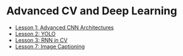 # Advanced CV and Deep Learning

- [Lesson 1: Advanced CNN Architectures](m2/l1.md)
- [Lesson 2: YOLO](m2/l2.md)
- [Lesson 3: RNN in CV](m2/l3.md)
- [Lesson 7: Image Captioning](m2/l7.md)
